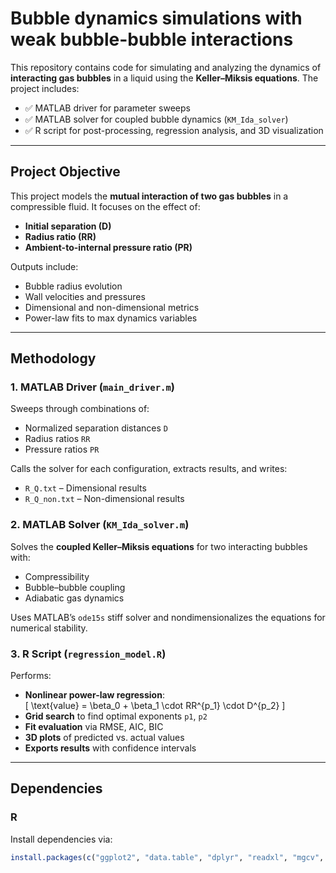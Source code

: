 # Bubble dynamics simulations with weak bubble-bubble interactions

This repository contains code for simulating and analyzing the dynamics of **interacting gas bubbles** in a liquid using the **Keller–Miksis equations**. The project includes:

- ✅ MATLAB driver for parameter sweeps
- ✅ MATLAB solver for coupled bubble dynamics (`KM_Ida_solver`)
- ✅ R script for post-processing, regression analysis, and 3D visualization


---

## Project Objective

This project models the **mutual interaction of two gas bubbles** in a compressible fluid. It focuses on the effect of:
- **Initial separation (D)**
- **Radius ratio (RR)**
- **Ambient-to-internal pressure ratio (PR)**

Outputs include:
- Bubble radius evolution
- Wall velocities and pressures
- Dimensional and non-dimensional metrics
- Power-law fits to max dynamics variables

---

## Methodology

### 1. MATLAB Driver (`main_driver.m`)
Sweeps through combinations of:
- Normalized separation distances `D`
- Radius ratios `RR`
- Pressure ratios `PR`

Calls the solver for each configuration, extracts results, and writes:
- `R_Q.txt` – Dimensional results
- `R_Q_non.txt` – Non-dimensional results

### 2. MATLAB Solver (`KM_Ida_solver.m`)
Solves the **coupled Keller–Miksis equations** for two interacting bubbles with:
- Compressibility
- Bubble–bubble coupling
- Adiabatic gas dynamics

Uses MATLAB’s `ode15s` stiff solver and nondimensionalizes the equations for numerical stability.

### 3. R Script (`regression_model.R`)
Performs:
- **Nonlinear power-law regression**:  
  \[
  \text{value} = \beta_0 + \beta_1 \cdot RR^{p_1} \cdot D^{p_2}
  \]
- **Grid search** to find optimal exponents `p1`, `p2`
- **Fit evaluation** via RMSE, AIC, BIC
- **3D plots** of predicted vs. actual values
- **Exports results** with confidence intervals

---

## Dependencies

### R
Install dependencies via:

```r
install.packages(c("ggplot2", "data.table", "dplyr", "readxl", "mgcv", "MASS", "plotly", "reshape2"))

